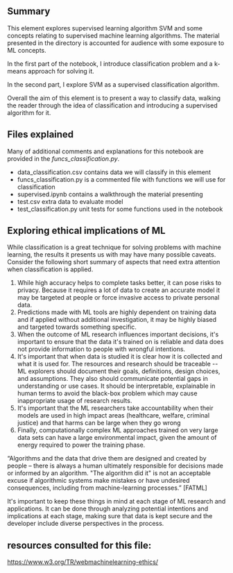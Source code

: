 ## Summary
This element explores supervised learning algorithm SVM and some concepts 
relating to supervised machine learning algorithms. The material presented 
in the directory is accounted for audience with some exposure to ML concepts.

In the first part of the notebook, I introduce classification problem and 
a k-means approach for solving it.

In the second part, I explore SVM as a supervised classification algorithm. 

Overall the aim of this element is to present a way to classify data, walking 
the reader through the idea of classification and introducing a supervised algorithm for it.

## Files explained
Many of additional comments and explanations for this notebook are provided
in the _funcs_classification.py_.

* data_classification.csv     contains data we will classify in this element
* funcs_classification.py     is a commented file with functions we will use for classification
* supervised.ipynb            contains a walkthrough the material presenting
* test.csv                    extra data to evaluate model
* test_classification.py      unit tests for some functions used in the notebook


## Exploring ethical implications of ML
While classification is a great technique for solving problems with machine learning,
the results it presents us with may have many possible caveats.
Consider the following short summary of aspects that need extra attention when classification
is applied. 
1. While high accuracy helps to complete tasks better, it can pose risks to
 privacy. Because it requires a lot of data to create an accurate model it may be targeted
at people or force invasive access to private personal data. 
2. Predictions made with ML tools are highly dependent on training data and if applied without
additional investigation, it may be highly biased and targeted towards something specific.
3. When the outcome of ML research influences important decisions, it's important to ensure 
that the data it's trained on is reliable and data does not provide information to 
people with wrongful intentions.
4. It's important that when data is studied it is clear how it is collected and what it
is used for. The resources and research should be traceable -- ML explorers should document their goals, definitions, 
design choices, and assumptions. They also should communicate potential gaps in understanding
or use cases. It should be interpretable, explainable in human terms to avoid the black-box problem which may cause
inappropriate usage of research results.
5. It's important that the ML researchers take accountability when their models are used in high 
impact areas (healthcare, welfare, criminal justice) and that harms can be large when they 
go wrong
6. Finally, computationally complex ML approaches trained on very large data sets can 
have a large environmental impact, given the amount of energy required to power 
the training phase.

“Algorithms and the data that drive them are designed and created by people – there is 
always a human ultimately responsible for decisions made or informed by an algorithm. 
"The algorithm did it" is not an acceptable excuse if algorithmic systems make mistakes 
or have undesired consequences, including from machine-learning processes.” [FATML]

It's important to keep these things in mind at each stage of ML research and applications.
It can be done through analyzing potential intentions and implications at each stage,
making sure that data is kept secure and the developer include diverse perspectives in the 
process.

## resources consulted for this file:
https://www.w3.org/TR/webmachinelearning-ethics/

